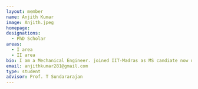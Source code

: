 ```yaml
---
layout: member
name: Anjith Kumar
image: Anjith.jpeg
homepage: 
designations: 
  - PhD Scholar 
areas:
  - I area
  - II area
bio: I am a Mechanical Engineer. joined IIT-Madras as MS candiate now upgraded to the joint MS-PhD program. My research interests lies in Sprays and atomization, Spray Combustion, Turbulent combustion
email: anjithkumar281@gmail.com
type: student
advisor: Prof. T Sundararajan
---
```

